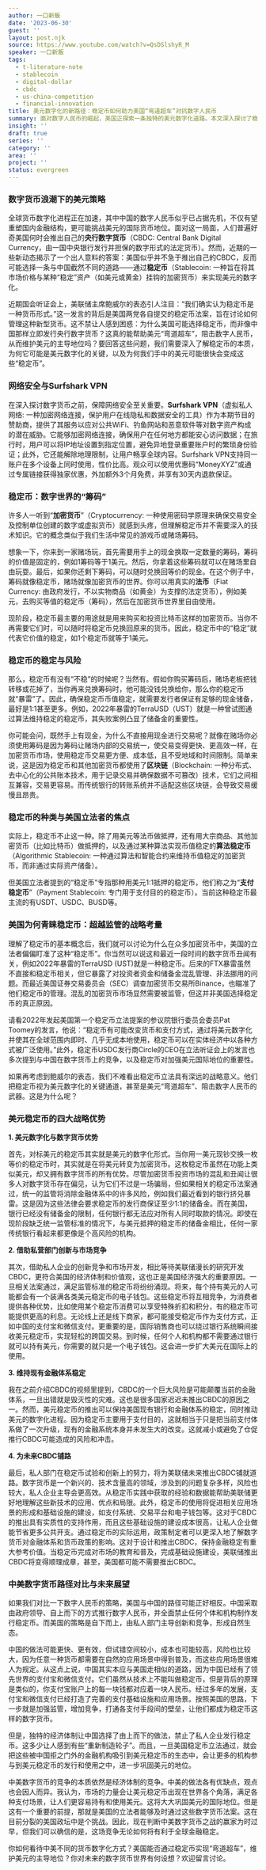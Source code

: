 ```yaml
---
author: 一口新飯
date: '2023-06-30'
guest: ''
layout: post.njk
source: https://www.youtube.com/watch?v=QsDSlshyR_M
speaker: 一口新飯
tags:
  - t-literature-note
  - stablecoin
  - digital-dollar
  - cbdc
  - us-china-competition
  - financial-innovation
title: 美元数字化的新路径：稳定币如何助力美国“弯道超车”对抗数字人民币
summary: 面对数字人民币的崛起，美国正探索一条独特的美元数字化道路。本文深入探讨了稳定币的定义、优势及其在美国金融战略中的关键作用，分析其如何通过私营创新和现有体系维护，成为美元对抗数字人民币、巩固国际地位的潜在武器。
insight: ''
draft: true
series: ''
category: ''
area: ''
project: ''
status: evergreen
---
```

### 数字货币浪潮下的美元策略

全球货币数字化进程正在加速，其中中国的数字人民币似乎已占据先机，不仅有望重塑国内金融结构，更可能挑战美元的国际货币地位。面对这一局面，人们普遍好奇美国何时会推出自己的**央行数字货币**（CBDC: Central Bank Digital Currency，由一国中央银行发行并担保的数字形式的法定货币）。然而，近期的一些新动态揭示了一个出人意料的答案：美国似乎并不急于推出自己的CBDC，反而可能选择一条与中国截然不同的道路——通过**稳定币**（Stablecoin: 一种旨在将其市场价格与某种“稳定”资产（如美元或黄金）挂钩的加密货币）来实现美元的数字化。

近期国会听证会上，美联储主席鲍威尔的表态引人注目：“我们确实认为稳定币是一种货币形式。”这一发言的背后是美国两党各自提交的稳定币法案，旨在讨论如何管理这种新型货币。这不禁让人感到困惑：为什么美国可能选择稳定币，而非像中国那样立即发行央行数字货币？这真的能帮助美元“弯道超车”，阻击数字人民币，从而维护美元的主导地位吗？要回答这些问题，我们需要深入了解稳定币的本质，为何它可能是美元数字化的关键，以及为何我们手中的美元可能很快会变成这些“稳定币”。

### 网络安全与Surfshark VPN

在深入探讨数字货币之前，保障网络安全至关重要。**Surfshark VPN**（虚拟私人网络: 一种加密网络连接，保护用户在线隐私和数据安全的工具）作为本期节目的赞助商，提供了其服务以应对公共WiFi、钓鱼网站和恶意软件等对数字资产构成的潜在威胁。它能够加密网络连接，确保用户在任何地方都能安心访问数据；在旅行时，用户可以将IP地址设置到指定位置，避免异地登录重要账户时的繁琐身份验证；此外，它还能解除地理限制，让用户畅享全球内容。Surfshark VPN支持同一账户在多个设备上同时使用，性价比高。观众可以使用优惠码“MoneyXYZ”或通过专属链接获得独家优惠，外加额外3个月免费，并享有30天内退款保证。

### 稳定币：数字世界的“筹码”

许多人一听到“**加密货币**”（Cryptocurrency: 一种使用密码学原理来确保交易安全及控制单位创建的数字或虚拟货币）就感到头疼，但理解稳定币并不需要深入的技术知识。它的概念类似于我们生活中常见的游戏币或赌场筹码。

想象一下，你来到一家赌场玩，首先需要用手上的现金换取一定数量的筹码，筹码的价值是固定的，例如1筹码等于1美元。然后，你拿着这些筹码就可以在赌场里自由玩耍。最后，如果你还剩下筹码，可以随时兑换回等价的现金。在这个例子中，筹码就像稳定币，赌场就像加密货币的世界。你可以用真实的**法币**（Fiat Currency: 由政府发行，不以实物商品（如黄金）为支撑的法定货币），例如美元，去购买等值的稳定币（筹码），然后在加密货币世界里自由使用。

现阶段，稳定币最主要的用途就是用来购买和投资比特币这样的加密货币。当你不再需要它们时，可以随时将稳定币兑换回原来的货币。因此，稳定币中的“稳定”就代表它价值的稳定，如1个稳定币就等于1美元。

### 稳定币的稳定与风险

那么，稳定币有没有“不稳”的时候呢？当然有。假如你购买筹码后，赌场老板把钱转移或花掉了，当你再来兑换筹码时，他可能没钱兑换给你，那么你的稳定币就“暴雷”了。因此，确保稳定币币值稳定，就需要发行者保证有足够的现金储备，最好是1:1甚至更多。例如，2022年暴雷的TerraUSD（UST）就是一种曾试图通过算法维持稳定的稳定币，其失败案例凸显了储备金的重要性。

你可能会问，既然手上有现金，为什么不直接用现金进行交易呢？就像在赌场你必须使用筹码是因为筹码让赌场内部的交易统一，使交易变得更快、更高效一样，在加密货币市场，使用稳定币交易更方便、成本低，且不受地域和时间限制。简单来说，这是因为稳定币和其他加密货币都使用了**区块链**（Blockchain: 一种分布式、去中心化的公共账本技术，用于记录交易并确保数据不可篡改）技术，它们之间相互兼容，交易更容易。而传统银行的转账系统并不适配这些区块链，会导致交易缓慢且昂贵。

### 稳定币的种类与美国立法者的焦点

实际上，稳定币不止这一种。除了用美元等法币做抵押，还有用大宗商品、其他加密货币（比如比特币）做抵押的，以及通过某种算法实现币值稳定的**算法稳定币**（Algorithmic Stablecoin: 一种通过算法和智能合约来维持币值稳定的加密货币，而非通过实际资产储备）。

但美国立法者提到的“稳定币”专指那种用美元1:1抵押的稳定币，他们称之为“**支付稳定币**”（Payment Stablecoin: 专门用于支付目的的稳定币）。当前这种稳定币最主流的有USDT、USDC、BUSD等。

### 美国为何青睐稳定币：超越监管的战略考量

理解了稳定币的基本概念后，我们就可以讨论为什么在众多加密货币中，美国的立法者偏偏盯准了这种“稳定币”。你当然可以说这和最近一段时间的数字货币丑闻有关，例如2022年暴雷的TerraUSD (UST)就是一种稳定币。后来的FTX暴雷虽然不直接和稳定币相关，但它暴露了对投资者资金和储备金混乱管理、非法挪用的问题。而最近美国证券交易委员会（SEC）调查加密货币交易所Binance，也瞄准了他们稳定币的管理。混乱的加密货币市场显然需要被监管，但这并非美国选择稳定币的真正原因。

请看2022年发起美国第一个稳定币立法提案的参议院银行委员会委员Pat Toomey的发言，他说：“稳定币有可能改变货币和支付方式，通过将美元数字化并使其在全球范围内即时、几乎无成本地使用，稳定币可以在实体经济中以各种方式被广泛使用。”此外，稳定币USDC发行商Circle的CEO在立法听证会上的发言也多次提到与中国在数字货币上的竞争，以及稳定币对加强美元国际地位的重要性。

如果再考虑到鲍威尔的表态，我们不难看出稳定币立法具有深远的战略意义。他们把稳定币视为美元数字化的关键通道，甚至是美元“弯道超车”、阻击数字人民币的武器。这是为什么呢？

### 美元稳定币的四大战略优势

**1. 美元数字化与数字货币优势**

首先，对标美元的稳定币其实就是美元的数字化形式。当你用一美元现钞交换一枚等价的稳定币时，其实就是在将美元转变为加密货币。这枚稳定币虽然在功能上类似美元，却又拥有数字货币的所有优势。尽管加密货币投资市场的混乱和丑闻让很多人对数字货币存在偏见，认为它们不过是一场骗局，但如果相关的稳定币法案通过，统一的监管将消除金融体系中的许多风险，例如我们最近看到的银行挤兑暴雷。这是因为这些法律会要求稳定币的发行商保证至少1:1的储备金。而在美国，银行已经没有储备金的限制，任何银行都无法应对所有人同时取款的情况。即使在现阶段缺乏统一监管标准的情况下，与美元抵押的稳定币的储备金相比，任何一家传统银行看起来都更像是个高风险的机构。

**2. 借助私营部门创新与市场竞争**

其次，借助私人企业的创新竞争和市场开发，相比等待美联储漫长的研究开发CBDC，更符合美国的经济体制和价值观，这也正是美国经济强大的重要原因。一旦相关法案通过，满足监管标准的稳定币将纷纷涌现。将来，每个持有美元的人可能都会有一个装满各类美元稳定币的电子钱包。这些稳定币将互相竞争，为消费者提供各种优势，比如使用某个稳定币消费可以享受特殊折扣和积分，有的稳定币可能提供更高的利息。无论线上还是线下商家，都可能接受稳定币作为支付方式，正如中国的支付宝和微信支付。更重要的是，国际销售商也可以绕过银行系统瞬间接收美元稳定币，实现轻松的跨国交易。到时候，任何个人和机构都不需要通过银行就可以持有美元，你需要的就只是一个电子钱包。这会进一步扩大美元在国际上的使用。

**3. 维持现有金融体系稳定**

我在之前介绍CBDC的视频里提到，CBDC的一个巨大风险是可能颠覆当前的金融体系，一旦出错就是毁灭性的灾难。这也是很多国家迟迟未推出CBDC的原因之一。然而，美元稳定币的推出可以保持美国现有银行和金融体系的稳定，同时推动美元的数字化进程。因为稳定币主要用于支付目的，这就相当于只是把当前支付体系做了一次升级，现有的金融系统本身并未发生大的改变。这就减小或避免了仓促推行CBDC可能造成的风险和冲击。

**4. 为未来CBDC铺路**

最后，私人部门在稳定币试验和创新上的努力，将为美联储未来推出CBDC铺就道路。数字货币是一个新兴的、技术含量高的领域，涉及到的问题复杂多样，风险也较大，私人企业主导会更高效。从稳定币实践中获取的经验和数据能帮助美联储更好地理解这些新技术的应用、优点和局限。此外，稳定币的使用将促进相关应用场景的形成和基础设施的建设，如支付系统、交易平台和电子钱包等。这对于CBDC的推出具有实质性的支持作用，而且这些基础设施的建设成本很高，让私人企业做能节省更多公共开支。通过稳定币的实际运用，政策制定者可以更深入地了解数字货币对金融体系和货币政策的影响。这对于设计和推出CBDC，保持金融稳定有重大参考价值。当稳定币完成对市场的教育和普及，完成基础设施建设，美联储推出CBDC将变得顺理成章，甚至，美国都可能不需要推出CBDC。

### 中美数字货币路径对比与未来展望

如果我们对比一下数字人民币的策略，美国与中国的路径可能正好相反。中国采取由政府领导、自上而下的方式推行数字人民币，并全面禁止任何个体和机构制作发行稳定币。而美国的策略是自下而上，由私人部门主导创新和竞争，形成自然生态。

中国的做法可能更快、更有效，但试错空间较小，成本也可能较高，风险也比较大，因为任意一种货币都需要在自然的应用场景中得到普及，而这些应用场景很难人为规定。从这点上说，中国其实本应与美国走相似的道路，因为中国已经有了领先世界的支付宝和微信支付。它们虽然从技术上不能叫做稳定币，但是背后的原理是类似的，你支付宝账户上的每一块钱都对应着一块人民币。经过多年的发展，支付宝和微信支付已经打造了完善的支付基础设施和应用场景。按照美国的思路，下一步就是加强监管，增加竞争，打通各支付手段间的壁垒，让他们都成为稳定币这样的数字货币。

但是，独特的经济体制让中国选择了由上而下的做法，禁止了私人企业发行稳定币。这多少让人感到有些“重新制造轮子”。而且，一旦美国稳定币立法通过，就会把这些被中国拒之门外的金融机构吸引到美元稳定币的生态中，会让更多的机构参与到美元稳定币的发行和使用之中，进一步巩固美元的地位。

中美数字货币的竞争的本质依然是经济体制的竞争。中美的做法各有优缺点，观点也会因人而异。我认为，市场的力量会让美元稳定币出现在世界各个角落，满足各种支付场景，让人们更容易持有和使用美元。这将大大巩固美元的国际地位。但是这有一个重要的前提，那就是美国的立法者能够及时通过这些数字货币法案。这在目前分裂的美国政坛中是个挑战。因此，现在判断中美数字货币之战的赢家为时过早，但我们可以确信的是，这场竞争无论如何将有利于全球金融稳定。

你如何看待中美不同的货币数字化方式？美国能否通过稳定币实现“弯道超车”，维护美元的主导地位？你对未来的数字货币世界有何设想？欢迎留言讨论。